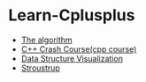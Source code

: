 # Learn-Cplusplus

- [The algorithm](https://github.com/TheAlgorithms)
- [C++ Crash Course(cpp course)](https://epdf.pub/c-weekend-crash-course.html)
- [Data Structure Visualization](https://www.cs.usfca.edu/~galles/visualization/Algorithms.html)
- [Stroustrup](www.stroustrup.com)

